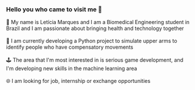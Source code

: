 ### Hello you who came to visit me 🚀 

:speech_balloon: My name is Letícia Marques and I am a Biomedical Engineering student in Brazil and I am passionate about bringing health and technology together <br/><br/>
:brain: I am currently developing a Python project to simulate upper arms to identify people who have compensatory movements <br/><br/>
:joystick: The area that I'm most interested in is serious game development, and I'm developing new skills in the machine learning area <br/><br/>
:globe_with_meridians: I am looking for job, internship or exchange opportunities <br/>
 
